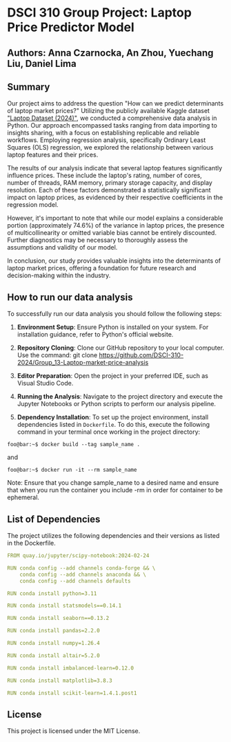 # DSCI 310 Group Project: Laptop Price Predictor Model

## Authors: Anna Czarnocka, An Zhou, Yuechang Liu, Daniel Lima

## Summary
Our project aims to address the question "How can we predict determinants of laptop market prices?" Utilizing the publicly available Kaggle dataset ["Laptop Dataset (2024)"](https://www.kaggle.com/datasets/aniket1505/laptop-dataset-2023), we conducted a comprehensive data analysis in Python. Our approach encompassed tasks ranging from data importing to insights sharing, with a focus on establishing replicable and reliable workflows. Employing regression analysis, specifically Ordinary Least Squares (OLS) regression, we explored the relationship between various laptop features and their prices.

The results of our analysis indicate that several laptop features significantly influence prices. These include the laptop's rating, number of cores, number of threads, RAM memory, primary storage capacity, and display resolution. Each of these factors demonstrated a statistically significant impact on laptop prices, as evidenced by their respective coefficients in the regression model.

However, it's important to note that while our model explains a considerable portion (approximately 74.6%) of the variance in laptop prices, the presence of multicollinearity or omitted variable bias cannot be entirely discounted. Further diagnostics may be necessary to thoroughly assess the assumptions and validity of our model.

In conclusion, our study provides valuable insights into the determinants of laptop market prices, offering a foundation for future research and decision-making within the industry.

## How to run our data analysis
To successfully run our data analysis you should follow the following steps:
1. **Environment Setup**: Ensure Python is installed on your system. For installation guidance, refer to Python's official website.
3. **Repository Cloning**: Clone our GitHub repository to your local computer. Use the command: git clone https://github.com/DSCI-310-2024/Group_13-Laptop-market-price-analysis
4. **Editor Preparation**: Open the project in your preferred IDE, such as Visual Studio Code.

6. **Running the Analysis**: Navigate to the project directory and execute the Jupyter Notebooks or Python scripts to perform our analysis pipeline.

5. **Dependency Installation**: To set up the project environment, install dependencies listed in `Dockerfile`. To do this, execute the following command in your terminal once working in the project directory: 

```console
foo@bar:~$ docker build --tag sample_name .
```
and

```console
foo@bar:~$ docker run -it --rm sample_name
```

Note: Ensure that you change sample_name to a desired name and ensure that when you run the container you include -rm in order for container to be ephemeral.

## List of Dependencies

The project utilizes the following dependencies and their versions as listed in the Dockerfile.

```yaml
FROM quay.io/jupyter/scipy-notebook:2024-02-24

RUN conda config --add channels conda-forge && \
    conda config --add channels anaconda && \
    conda config --add channels defaults

RUN conda install python=3.11

RUN conda install statsmodels==0.14.1

RUN conda install seaborn==0.13.2

RUN conda install pandas=2.2.0

RUN conda install numpy=1.26.4

RUN conda install altair=5.2.0

RUN conda install imbalanced-learn=0.12.0

RUN conda install matplotlib=3.8.3

RUN conda install scikit-learn=1.4.1.post1

```

## License
This project is licensed under the MIT License.

